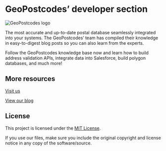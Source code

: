 # GeoPostcodes’ developer section

![GeoPostcodes logo](https://geopostcodes-public.s3.amazonaws.com/images/Logo/Color/GeoPostcodes-color.jpg)

The most accurate and up-to-date postal database seamlessly integrated into your systems. The GeoPostcodes’ team has compiled their knowledge in easy-to-digest blog posts so you can also learn from the experts.

Follow the GeoPostcodes knowledge base now and learn how to build address validation APIs, integrate data into Salesforce, build polygon databases, and much more!

## More resources

[Visit us](https://www.geopostcodes.com/)

[View our blog](https://www.geopostcodes.com/blog/)

## License

This project is licensed under the [MIT License](LICENSE).

If you use our files, make sure you include the original copyright and license notice in any copy of the software/source.
